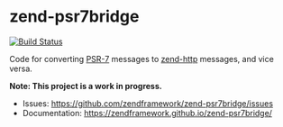 # zend-psr7bridge

[![Build Status](https://secure.travis-ci.org/zendframework/zend-psr7bridge.svg?branch=master)](https://secure.travis-ci.org/zendframework/zend-psr7bridge)

Code for converting [PSR-7](http://www.php-fig.org/psr/psr-7/) messages to
[zend-http](https://github.com/zendframework/zend-http) messages, and vice
versa.

**Note: This project is a work in progress.**

- Issues: https://github.com/zendframework/zend-psr7bridge/issues
- Documentation: https://zendframework.github.io/zend-psr7bridge/
